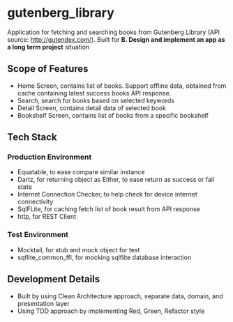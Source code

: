 # gutenberg_library

Application for fetching and searching books from Gutenberg Library (API source: http://gutendex.com/). 
Built for __B. Design and implement an app as a long term project__ situation

## Scope of Features
- Home Screen, contains list of books. Support offline data, obtained from cache containing latest success books API response.
- Search, search for books based on selected keywords
- Detail Screen, contains detail data of selected book
- Bookshelf Screen, contains list of books from a specific bookshelf

## Tech Stack
### Production Environment
- Equatable, to ease compare similar instance
- Dartz, for returning object as Either, to ease return as success or fail state
- Internet Connection Checker, to help check for device internet connectivity
- SqlFLite, for caching fetch list of book result from API response
- http, for REST Client
### Test Environment
- Mocktail, for stub and mock object for test
- sqflite_common_ffi, for mocking sqlflite database interaction

## Development Details
- Built by using Clean Architecture approach, separate data, domain, and presentation layer
- Using TDD approach by implementing Red, Green, Refactor style
